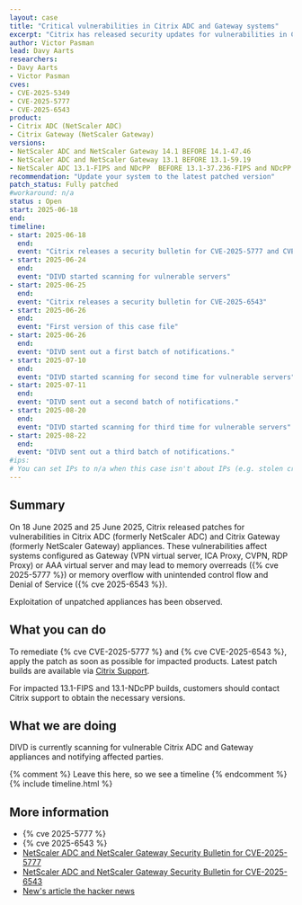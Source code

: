 ```yaml
---
layout: case
title: "Critical vulnerabilities in Citrix ADC and Gateway systems"
excerpt: "Citrix has released security updates for vulnerabilities in Citrix ADC and Gateway appliances that may lead to memory overreads or memory overflow."
author: Victor Pasman
lead: Davy Aarts
researchers:
- Davy Aarts
- Victor Pasman
cves:
- CVE-2025-5349
- CVE-2025-5777
- CVE-2025-6543
product: 
- Citrix ADC (NetScaler ADC)
- Citrix Gateway (NetScaler Gateway)
versions: 
- NetScaler ADC and NetScaler Gateway 14.1 BEFORE 14.1-47.46
- NetScaler ADC and NetScaler Gateway 13.1 BEFORE 13.1-59.19
- NetScaler ADC 13.1-FIPS and NDcPP  BEFORE 13.1-37.236-FIPS and NDcPP
recommendation: "Update your system to the latest patched version"
patch_status: Fully patched
#workaround: n/a
status : Open
start: 2025-06-18
end: 
timeline:
- start: 2025-06-18
  end:
  event: "Citrix releases a security bulletin for CVE-2025-5777 and CVE-2025-5349"
- start: 2025-06-24
  end:
  event: "DIVD started scanning for vulnerable servers"  
- start: 2025-06-25
  end:
  event: "Citrix releases a security bulletin for CVE-2025-6543"
- start: 2025-06-26
  end:
  event: "First version of this case file"
- start: 2025-06-26
  end:
  event: "DIVD sent out a first batch of notifications."
- start: 2025-07-10
  end:
  event: "DIVD started scanning for second time for vulnerable servers"
- start: 2025-07-11
  end:
  event: "DIVD sent out a second batch of notifications."
- start: 2025-08-20
  end:
  event: "DIVD started scanning for third time for vulnerable servers"
- start: 2025-08-22
  end:
  event: "DIVD sent out a third batch of notifications."
#ips: 
# You can set IPs to n/a when this case isn't about IPs (e.g. stolen credentials)
---
```

## Summary
On 18 June 2025 and 25 June 2025, Citrix released patches for vulnerabilities in Citrix ADC (formerly NetScaler ADC) and Citrix Gateway (formerly NetScaler Gateway) appliances. These vulnerabilities affect systems configured as Gateway (VPN virtual server, ICA Proxy, CVPN, RDP Proxy) or AAA virtual server and may lead to memory overreads ({% cve 2025-5777 %}) or memory overflow with unintended control flow and Denial of Service ({% cve 2025-6543 %}).

Exploitation of unpatched appliances has been observed.

## What you can do
To remediate {% cve CVE-2025-5777 %} and {% cve CVE-2025-6543 %}, apply the patch as soon as possible for impacted products. Latest patch builds are available via [Citrix Support](https://support.citrix.com).

For impacted 13.1-FIPS and 13.1-NDcPP builds, customers should contact Citrix support to obtain the necessary versions.

## What we are doing
DIVD is currently scanning for vulnerable Citrix ADC and Gateway appliances and notifying affected parties.

{% comment %}  Leave this here, so we see a timeline {% endcomment %}
{% include timeline.html %}

## More information
* {% cve 2025-5777 %}
* {% cve 2025-6543 %}
* [NetScaler ADC and NetScaler Gateway Security Bulletin for CVE-2025-5777](https://support.citrix.com/support-home/kbsearch/article?articleNumber=CTX693420)
* [NetScaler ADC and NetScaler Gateway Security Bulletin for CVE-2025-6543](https://support.citrix.com/support-home/kbsearch/article?articleNumber=CTX694788)
* [New's article the hacker news](https://thehackernews.com/2025/06/citrix-releases-emergency-patches-for.html)